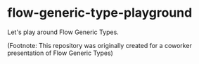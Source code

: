 # flow-generic-type-playground
Let's play around Flow Generic Types.

(Footnote: This repository was originally created for a coworker presentation of Flow Generic Types)
